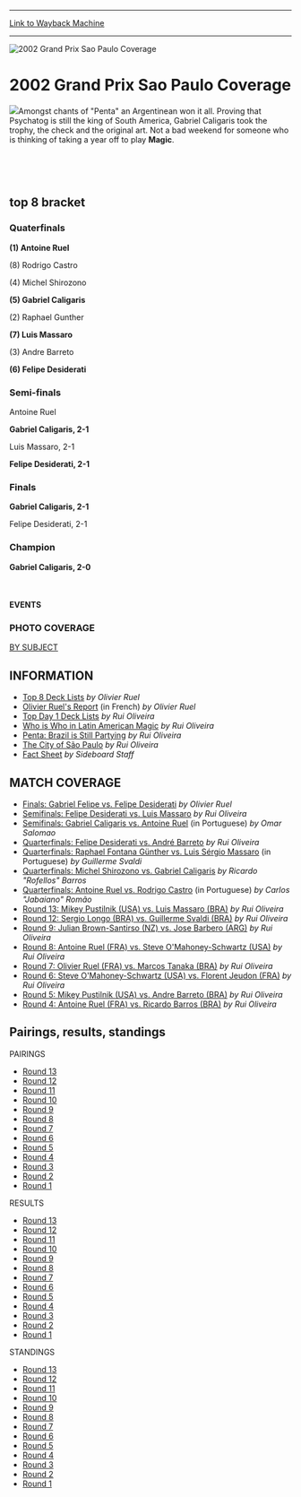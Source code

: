 
---
[Link to Wayback Machine](https://web.archive.org/web/20160303194405/http://magic.wizards.com/en/events/coverage/gpsp02)

[_metadata_:description]:- "Amongst chants of `Penta` an Argentinean won it all. Proving that Psychatog is still the king of South America, Gabriel Caligaris took the trophy, the check and the original art. Not a bad weekend for someone who is thinking of taking a year off to play Magic.  "
[_metadata_:generator]:- "Drupal 7 (http://drupal.org)"
[_metadata_:node]:- "787566"
[_metadata_:source]:- "div-block-system-main"
[_metadata_:title]:- "2002 Grand Prix Sao Paulo Coverage"
[_metadata_:wayback_capture_timestamp]:- "2016-03-03 19:44:05"
[_metadata_:wayback_raw_url]:- "https://web.archive.org/web/20160303194405id_/http://magic.wizards.com/en/events/coverage/gpsp02"
[_metadata_:wayback_url]:- "http://magic.wizards.com/en/events/coverage/gpsp02"
---







![2002 Grand Prix Sao Paulo Coverage](https://media.magic.wizards.com/images/banner/large_1_4.jpg)





2002 Grand Prix Sao Paulo Coverage
==================================












![](https://media.magic.wizards.com/image_legacy_migration/sideboard/images/gpsp02/933.jpg)Amongst chants of "Penta" an Argentinean won it all. Proving that Psychatog is still the king of South America, Gabriel Caligaris took the trophy, the check and the original art. Not a bad weekend for someone who is thinking of taking a year off to play **Magic**.


 


 

top 8 bracket
-------------





### Quaterfinals





**(1) Antoine Ruel**




(8) Rodrigo Castro






(4) Michel Shirozono




**(5) Gabriel Caligaris**






(2) Raphael Gunther




**(7) Luis Massaro**






(3) Andre Barreto




**(6) Felipe Desiderati**







### Semi-finals





Antoine Ruel




**Gabriel Caligaris, 2-1**






Luis Massaro, 2-1




**Felipe Desiderati, 2-1**







### Finals





**Gabriel Caligaris, 2-1**




Felipe Desiderati, 2-1







### Champion





**Gabriel Caligaris, 2-0**








 







#### EVENTS


### PHOTO COVERAGE


[BY SUBJECT](/en/articles/archive/event-coverage/2002-grand-prix-s%C3%A3o-paulo-photo-coverage-2002-07-13)









INFORMATION
-----------



* [Top 8 Deck Lists](/en/articles/archive/event-coverage/top-8-deck-lists-2002-07-14)
*by Olivier Ruel*
* [Olivier Ruel's Report](/en/articles/archive/event-coverage/olivier-ruels-report-2002-07-14) (in French)
 *by Olivier Ruel*
* [Top Day 1 Deck Lists](/en/articles/archive/event-coverage/day-1-deck-lists-2002-07-14)
*by Rui Oliveira*
* [Who is Who in Latin American Magic](/en/articles/archive/event-coverage/who-who-latin-american-magic-2002-07-13)
*by Rui Oliveira*
* [Penta: Brazil is Still Partying](/en/articles/archive/event-coverage/penta-brazil-still-partying-2002-07-13)
*by Rui Oliveira*
* [The City of São Paulo](/en/articles/archive/event-coverage/city-s%C3%A3o-paulo-2002-07-13)
*by Rui Oliveira*
* [Fact Sheet](/en/articles/archive/feature/grand-prix-s%C3%A3o-paulo-2002-04-23)
*by Sideboard Staff*



MATCH COVERAGE
--------------



* [Finals: Gabriel Felipe vs. Felipe Desiderati](/en/articles/archive/event-coverage/finals-gabriel-felipe-vs-felipe-desiderati-2002-07-14)
*by Olivier Ruel*
* [Semifinals: Felipe Desiderati vs. Luis Massaro](/en/articles/archive/event-coverage/semifinals-felipe-desiderati-bra-vs-luis-massaro-bra-2002-07-14)
*by Rui Oliveira*
* [Semifinals: Gabriel Caligaris vs. Antoine Ruel](/en/node/787481) (in Portuguese)
 *by Omar Salomao*
* [Quarterfinals: Felipe Desiderati vs. André Barreto](/en/articles/archive/event-coverage/quarterfinals-felipe-desiderati-bra-vs-andr%C3%A9-barreto-bra-2002-07-14)
*by Rui Oliveira*
* [Quarterfinals: Raphael Fontana Günther vs. Luis Sérgio Massaro](/en/articles/archive/event-coverage/quartas-de-final-raphael-fontana-g%C3%BCnther-vs-luis-s%C3%A9rgio-massaro-2002) (in Portuguese)
 *by Guillerme Svaldi*
* [Quarterfinals: Michel Shirozono vs. Gabriel Caligaris](/en/articles/archive/event-coverage/quarterfinals-michel-shirozono-bra-vs-gabriel-caligaris-arg-2002-07)
*by Ricardo "Rofellos" Barros*
* [Quarterfinals: Antoine Ruel vs. Rodrigo Castro](/en/node/787381) (in Portuguese)
 *by Carlos "Jabaiano" Romão*
* [Round 13: Mikey Pustilnik (USA) vs. Luis Massaro (BRA)](/en/articles/archive/event-coverage/feature-match-round-thirteen-mikey-pustilnik-usa-vs-luis-massaro-bra)
*by Rui Oliveira*
* [Round 12: Sergio Longo (BRA) vs. Guillerme Svaldi (BRA)](/en/articles/archive/event-coverage/feature-match-round-twelve-sergio-longo-bra-vs-guillerme-svaldi-bra)
*by Rui Oliveira*
* [Round 9: Julian Brown-Santirso (NZ) vs. Jose Barbero (ARG)](/en/articles/archive/event-coverage/feature-match-round-ten-julian-brown-santirso-nz-vs-jose-barbero-arg)
*by Rui Oliveira*
* [Round 8: Antoine Ruel (FRA) vs. Steve O'Mahoney-Schwartz (USA)](/en/articles/archive/event-coverage/feature-match-round-eight-antoine-ruel-fra-vs-steve-omahoney)
*by Rui Oliveira*
* [Round 7: Olivier Ruel (FRA) vs. Marcos Tanaka (BRA)](/en/articles/archive/event-coverage/feature-match-round-seven-olivier-ruel-fra-vs-marcos-tanaka-bra-2002)
*by Rui Oliveira*
* [Round 6: Steve O'Mahoney-Schwartz (USA) vs. Florent Jeudon (FRA)](/en/articles/archive/event-coverage/feature-match-round-six-steve-omahoney-schwartz-usa-vs-florent)
*by Rui Oliveira*
* [Round 5: Mikey Pustilnik (USA) vs. Andre Barreto (BRA)](/en/articles/archive/event-coverage/feature-match-round-five-mikey-pustilnik-usa-vs-andre-barreto-bra)
*by Rui Oliveira*
* [Round 4: Antoine Ruel (FRA) vs. Ricardo Barros (BRA)](/en/articles/archive/event-coverage/feature-match-round-four-antoine-ruel-fra-vs-ricardo-barros-bra-2002)
*by Rui Oliveira*



Pairings, results, standings
----------------------------



PAIRINGS



* [Round 13](/en/articles/archive/event-coverage/round-13-pairings-2002-07-14)
* [Round 12](/en/articles/archive/event-coverage/round-12-pairings-2002-07-14)
* [Round 11](/en/articles/archive/event-coverage/round-11-pairings-2002-07-14)
* [Round 10](/en/articles/archive/event-coverage/round-10-pairings-2002-07-14)
* [Round 9](/en/articles/archive/event-coverage/round-9-pairings-2002-07-14)
* [Round 8](/en/articles/archive/event-coverage/round-8-pairings-2002-07-14)
* [Round 7](/en/articles/archive/event-coverage/round-7-pairings-2002-07-14)
* [Round 6](/en/articles/archive/event-coverage/round-6-pairings-2002-07-14)
* [Round 5](/en/articles/archive/event-coverage/round-5-pairings-2002-07-14)
* [Round 4](/en/articles/archive/event-coverage/round-4-pairings-2002-07-13)
* [Round 3](/en/articles/archive/event-coverage/round-3-pairings-2002-07-13)
* [Round 2](/en/articles/archive/event-coverage/round-2-pairings-2002-07-13)
* [Round 1](/en/articles/archive/event-coverage/round-1-pairings-2002-07-13)



RESULTS



* [Round 13](/en/articles/archive/event-coverage/round-13-results-2002-07-14)
* [Round 12](/en/articles/archive/event-coverage/round-12-results-2002-07-14)
* [Round 11](/en/articles/archive/event-coverage/round-11-results-2002-07-14)
* [Round 10](/en/articles/archive/event-coverage/round-10-results-2002-07-14)
* [Round 9](/en/articles/archive/event-coverage/round-9-results-2002-07-14)
* [Round 8](/en/articles/archive/event-coverage/round-8-results-2002-07-14)
* [Round 7](/en/articles/archive/event-coverage/round-7-results-2002-07-13)
* [Round 6](/en/articles/archive/event-coverage/round-6-results-2002-07-13)
* [Round 5](/en/articles/archive/event-coverage/round-5-results-2002-07-13)
* [Round 4](/en/articles/archive/event-coverage/round-4-results-2002-07-13)
* [Round 3](/en/articles/archive/event-coverage/round-3-results-2002-07-13)
* [Round 2](/en/articles/archive/event-coverage/round-2-results-2002-07-13)
* [Round 1](/en/articles/archive/event-coverage/round-1-results-2002-07-13)



STANDINGS



* [Round 13](/en/articles/archive/event-coverage/round-13-standings-2002-07-14)
* [Round 12](/en/articles/archive/event-coverage/round-12-standings-2002-07-14)
* [Round 11](/en/articles/archive/event-coverage/round-11-standings-2002-07-14)
* [Round 10](/en/articles/archive/event-coverage/round-10-standings-2002-07-14)
* [Round 9](/en/articles/archive/event-coverage/round-9-standings-2002-07-14)
* [Round 8](/en/articles/archive/event-coverage/round-8-standings-2002-07-14)
* [Round 7](/en/articles/archive/event-coverage/round-7-standings-2002-07-13)
* [Round 6](/en/articles/archive/event-coverage/round-6-standings-2002-07-13)
* [Round 5](http://magic.wizards.com/en/articles/archive/event-coverage/round-5-standings-2002-07-13)
* [Round 4](/en/articles/archive/event-coverage/round-4-standings-2002-07-13)
* [Round 3](/en/articles/archive/event-coverage/round-3-standings-2002-07-13)
* [Round 2](/en/articles/archive/event-coverage/round-2-standings-2002-07-13)
* [Round 1](/en/articles/archive/event-coverage/round-1-standings-2002-07-13)




 

